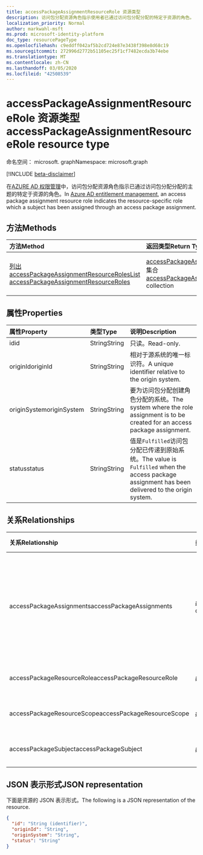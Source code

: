 ```yaml
---
title: accessPackageAssignmentResourceRole 资源类型
description: 访问包分配资源角色指示使用者已通过访问包分配分配的特定于资源的角色。
localization_priority: Normal
author: markwahl-msft
ms.prod: microsoft-identity-platform
doc_type: resourcePageType
ms.openlocfilehash: c9eddff042af5b2cd724e87e3438f398e8d68c19
ms.sourcegitcommit: 272996d2772b51105ec25f1cf7482ecda3b74ebe
ms.translationtype: MT
ms.contentlocale: zh-CN
ms.lasthandoff: 03/05/2020
ms.locfileid: "42508539"
---
```

# <a name="accesspackageassignmentresourcerole-resource-type"></a><span data-ttu-id="ff39c-103">accessPackageAssignmentResourceRole 资源类型</span><span class="sxs-lookup"><span data-stu-id="ff39c-103">accessPackageAssignmentResourceRole resource type</span></span>

<span data-ttu-id="ff39c-104">命名空间： microsoft. graph</span><span class="sxs-lookup"><span data-stu-id="ff39c-104">Namespace: microsoft.graph</span></span>

[!INCLUDE [beta-disclaimer](../../includes/beta-disclaimer.md)]

<span data-ttu-id="ff39c-105">在[AZURE AD 权限管理](entitlementmanagement-root.md)中，访问包分配资源角色指示已通过访问包分配分配的主题的特定于资源的角色。</span><span class="sxs-lookup"><span data-stu-id="ff39c-105">In [Azure AD entitlement management](entitlementmanagement-root.md), an access package assignment resource role indicates the resource-specific role which a subject has been assigned through an access package assignment.</span></span>

## <a name="methods"></a><span data-ttu-id="ff39c-106">方法</span><span class="sxs-lookup"><span data-stu-id="ff39c-106">Methods</span></span>

| <span data-ttu-id="ff39c-107">方法</span><span class="sxs-lookup"><span data-stu-id="ff39c-107">Method</span></span>       | <span data-ttu-id="ff39c-108">返回类型</span><span class="sxs-lookup"><span data-stu-id="ff39c-108">Return Type</span></span> | <span data-ttu-id="ff39c-109">说明</span><span class="sxs-lookup"><span data-stu-id="ff39c-109">Description</span></span> |
|:-------------|:------------|:------------|
| [<span data-ttu-id="ff39c-110">列出 accessPackageAssignmentResourceRoles</span><span class="sxs-lookup"><span data-stu-id="ff39c-110">List accessPackageAssignmentResourceRoles</span></span>](../api/accesspackageassignmentresourcerole-list.md) | <span data-ttu-id="ff39c-111">[accessPackageAssignmentResourceRole](accesspackageassignmentresourcerole.md)集合</span><span class="sxs-lookup"><span data-stu-id="ff39c-111">[accessPackageAssignmentResourceRole](accesspackageassignmentresourcerole.md) collection</span></span> | <span data-ttu-id="ff39c-112">检索 accessPackageAssignmentResourceRole 对象的列表。</span><span class="sxs-lookup"><span data-stu-id="ff39c-112">Retrieve a list of accessPackageAssignmentResourceRole objects.</span></span> |

## <a name="properties"></a><span data-ttu-id="ff39c-113">属性</span><span class="sxs-lookup"><span data-stu-id="ff39c-113">Properties</span></span>

| <span data-ttu-id="ff39c-114">属性</span><span class="sxs-lookup"><span data-stu-id="ff39c-114">Property</span></span>     | <span data-ttu-id="ff39c-115">类型</span><span class="sxs-lookup"><span data-stu-id="ff39c-115">Type</span></span>        | <span data-ttu-id="ff39c-116">说明</span><span class="sxs-lookup"><span data-stu-id="ff39c-116">Description</span></span> |
|:-------------|:------------|:------------|
|<span data-ttu-id="ff39c-117">id</span><span class="sxs-lookup"><span data-stu-id="ff39c-117">id</span></span>|<span data-ttu-id="ff39c-118">String</span><span class="sxs-lookup"><span data-stu-id="ff39c-118">String</span></span>| <span data-ttu-id="ff39c-119">只读。</span><span class="sxs-lookup"><span data-stu-id="ff39c-119">Read-only.</span></span>|
|<span data-ttu-id="ff39c-120">originId</span><span class="sxs-lookup"><span data-stu-id="ff39c-120">originId</span></span>|<span data-ttu-id="ff39c-121">String</span><span class="sxs-lookup"><span data-stu-id="ff39c-121">String</span></span>|<span data-ttu-id="ff39c-122">相对于源系统的唯一标识符。</span><span class="sxs-lookup"><span data-stu-id="ff39c-122">A unique identifier relative to the origin system.</span></span> |
|<span data-ttu-id="ff39c-123">originSystem</span><span class="sxs-lookup"><span data-stu-id="ff39c-123">originSystem</span></span>|<span data-ttu-id="ff39c-124">String</span><span class="sxs-lookup"><span data-stu-id="ff39c-124">String</span></span>|<span data-ttu-id="ff39c-125">要为访问包分配创建角色分配的系统。</span><span class="sxs-lookup"><span data-stu-id="ff39c-125">The system where the role assignment is to be created for an access package assignment.</span></span>|
|<span data-ttu-id="ff39c-126">status</span><span class="sxs-lookup"><span data-stu-id="ff39c-126">status</span></span>|<span data-ttu-id="ff39c-127">String</span><span class="sxs-lookup"><span data-stu-id="ff39c-127">String</span></span>|<span data-ttu-id="ff39c-128">值是`Fulfilled`访问包分配已传递到原始系统。</span><span class="sxs-lookup"><span data-stu-id="ff39c-128">The value is `Fulfilled` when the access package assignment has been delivered to the origin system.</span></span>|

## <a name="relationships"></a><span data-ttu-id="ff39c-129">关系</span><span class="sxs-lookup"><span data-stu-id="ff39c-129">Relationships</span></span>

| <span data-ttu-id="ff39c-130">关系</span><span class="sxs-lookup"><span data-stu-id="ff39c-130">Relationship</span></span> | <span data-ttu-id="ff39c-131">类型</span><span class="sxs-lookup"><span data-stu-id="ff39c-131">Type</span></span>        | <span data-ttu-id="ff39c-132">说明</span><span class="sxs-lookup"><span data-stu-id="ff39c-132">Description</span></span> |
|:-------------|:------------|:------------|
|<span data-ttu-id="ff39c-133">accessPackageAssignments</span><span class="sxs-lookup"><span data-stu-id="ff39c-133">accessPackageAssignments</span></span>|<span data-ttu-id="ff39c-134">[accessPackageAssignment](accesspackageassignment.md)集合</span><span class="sxs-lookup"><span data-stu-id="ff39c-134">[accessPackageAssignment](accesspackageassignment.md) collection</span></span>| <span data-ttu-id="ff39c-135">此角色分配导致的访问包分配。</span><span class="sxs-lookup"><span data-stu-id="ff39c-135">The access package assignments resulting in this role assignment.</span></span> <span data-ttu-id="ff39c-136">只读。</span><span class="sxs-lookup"><span data-stu-id="ff39c-136">Read-only.</span></span> <span data-ttu-id="ff39c-137">可为 NULL。</span><span class="sxs-lookup"><span data-stu-id="ff39c-137">Nullable.</span></span>|
|<span data-ttu-id="ff39c-138">accessPackageResourceRole</span><span class="sxs-lookup"><span data-stu-id="ff39c-138">accessPackageResourceRole</span></span>|[<span data-ttu-id="ff39c-139">accessPackageResourceRole</span><span class="sxs-lookup"><span data-stu-id="ff39c-139">accessPackageResourceRole</span></span>](accesspackageresourcerole.md)| <span data-ttu-id="ff39c-140">只读。</span><span class="sxs-lookup"><span data-stu-id="ff39c-140">Read-only.</span></span> <span data-ttu-id="ff39c-141">可为 NULL。</span><span class="sxs-lookup"><span data-stu-id="ff39c-141">Nullable.</span></span>|
|<span data-ttu-id="ff39c-142">accessPackageResourceScope</span><span class="sxs-lookup"><span data-stu-id="ff39c-142">accessPackageResourceScope</span></span>|[<span data-ttu-id="ff39c-143">accessPackageResourceScope</span><span class="sxs-lookup"><span data-stu-id="ff39c-143">accessPackageResourceScope</span></span>](accesspackageresourcescope.md)| <span data-ttu-id="ff39c-144">只读。</span><span class="sxs-lookup"><span data-stu-id="ff39c-144">Read-only.</span></span> <span data-ttu-id="ff39c-145">可为 NULL。</span><span class="sxs-lookup"><span data-stu-id="ff39c-145">Nullable.</span></span>|
|<span data-ttu-id="ff39c-146">accessPackageSubject</span><span class="sxs-lookup"><span data-stu-id="ff39c-146">accessPackageSubject</span></span>|[<span data-ttu-id="ff39c-147">accessPackageSubject</span><span class="sxs-lookup"><span data-stu-id="ff39c-147">accessPackageSubject</span></span>](accesspackagesubject.md)| <span data-ttu-id="ff39c-p104">只读。可为空。</span><span class="sxs-lookup"><span data-stu-id="ff39c-p104">Read-only. Nullable.</span></span>|


## <a name="json-representation"></a><span data-ttu-id="ff39c-150">JSON 表示形式</span><span class="sxs-lookup"><span data-stu-id="ff39c-150">JSON representation</span></span>

<span data-ttu-id="ff39c-151">下面是资源的 JSON 表示形式。</span><span class="sxs-lookup"><span data-stu-id="ff39c-151">The following is a JSON representation of the resource.</span></span>

<!-- {
  "blockType": "resource",
  "optionalProperties": [

  ],
  "@odata.type": "microsoft.graph.accessPackageAssignmentResourceRole",
  "baseType": "",
  "keyProperty": "id"
}-->

```json
{
  "id": "String (identifier)",
  "originId": "String",
  "originSystem": "String",
  "status": "String"
}
```

<!-- uuid: 16cd6b66-4b1a-43a1-adaf-3a886856ed98
2019-02-04 14:57:30 UTC -->
<!-- {
  "type": "#page.annotation",
  "description": "accessPackageAssignmentResourceRole resource",
  "keywords": "",
  "section": "documentation",
  "tocPath": ""
}-->
